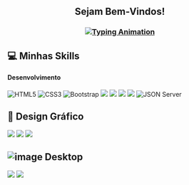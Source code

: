 


<h2 align="center">Sejam Bem-Vindos!</h2>

<h3 align="center">
  <a href="https://github.com/wagnerlimanet">
    <img src="https://readme-typing-svg.herokuapp.com?font=Arial&size=22&duration=3000&color=447FF7&center=true&vCenter=true&width=780&height=45&lines=Meu+nome+%C3%A9+Alber.;Sou+formado+em+Administração.;Tenho+conhecimentos+em+Power+BI,+e+Design+Gráfico!" alt="Typing Animation">
  </a>
</h3>


<samp></samp>


<samp></samp>




<samp>

</samp>



## 💻 Minhas Skills 
#### Desenvolvimento
![HTML5](https://img.shields.io/badge/HTML5-333?style=for-the-badge&logo=html5)
![CSS3](https://img.shields.io/badge/CSS3-000?style=for-the-badge&logo=css3&logoColor=02A9FF)
![Bootstrap](https://img.shields.io/badge/Bootstrap-000?style=for-the-badge&logo=bootstrap)
<img src="https://img.shields.io/badge/GitHub-181717?style=for-the-badge&logo=github&logoColor=white" />
<img src="https://img.shields.io/badge/JavaScript-F7DF1E?style=for-the-badge&logo=javascript&logoColor=black" />
<img src="https://img.shields.io/badge/Node.js-339933?style=for-the-badge&logo=nodedotjs&logoColor=white" />
<img src="https://img.shields.io/badge/React-61DAFB?style=for-the-badge&logo=react&logoColor=black" />
![JSON Server](https://img.shields.io/badge/Database-JSON%20Server-green?style=flat&logo=json)




## 🎨 Design Gráfico 
<img src="https://img.shields.io/badge/Adobe%20Photoshop-31A8FF?style=for-the-badge&logo=Adobe%20Photoshop&logoColor=black"/>  <img src="https://img.shields.io/badge/Adobe%20Illustrator-FF9A00?style=for-the-badge&logo=adobe%20illustrator&logoColor=white" /> <img src="https://img.shields.io/badge/CorelDRAW-47A141?style=for-the-badge&logo=coreldraw&logoColor=white" />
 ## ![image](https://github.com/user-attachments/assets/cc697601-3764-48f0-8bee-882e6adcf830) Desktop

<img src="https://img.shields.io/badge/Power%20BI-F2C811?style=for-the-badge&logo=powerbi&logoColor=black" /> <img src="https://img.shields.io/badge/Excel-2019-217346?logo=microsoft-excel&logoColor=white" />


       
